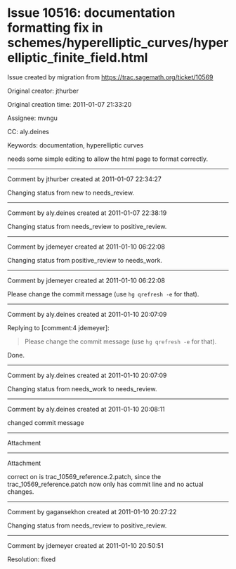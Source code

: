 # Issue 10516: documentation formatting fix in schemes/hyperelliptic_curves/hyperelliptic_finite_field.html

Issue created by migration from https://trac.sagemath.org/ticket/10569

Original creator: jthurber

Original creation time: 2011-01-07 21:33:20

Assignee: mvngu

CC:  aly.deines

Keywords: documentation, hyperelliptic curves

needs some simple editing to allow the html page to format correctly.


---

Comment by jthurber created at 2011-01-07 22:34:27

Changing status from new to needs_review.


---

Comment by aly.deines created at 2011-01-07 22:38:19

Changing status from needs_review to positive_review.


---

Comment by jdemeyer created at 2011-01-10 06:22:08

Changing status from positive_review to needs_work.


---

Comment by jdemeyer created at 2011-01-10 06:22:08

Please change the commit message (use `hg qrefresh -e` for that).


---

Comment by aly.deines created at 2011-01-10 20:07:09

Replying to [comment:4 jdemeyer]:
> Please change the commit message (use `hg qrefresh -e` for that).

Done.


---

Comment by aly.deines created at 2011-01-10 20:07:09

Changing status from needs_work to needs_review.


---

Comment by aly.deines created at 2011-01-10 20:08:11

changed commit message


---

Attachment


---

Attachment

correct on is trac_10569_reference.2.patch, since the trac_10569_reference.patch now only has commit line and no actual changes.


---

Comment by gagansekhon created at 2011-01-10 20:27:22

Changing status from needs_review to positive_review.


---

Comment by jdemeyer created at 2011-01-10 20:50:51

Resolution: fixed
